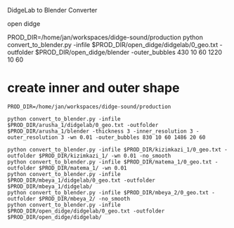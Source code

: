 DidgeLab to Blender Converter

open didge

PROD_DIR=/home/jan/workspaces/didge-sound/production
python convert_to_blender.py -infile $PROD_DIR/open_didge/didgelab/0_geo.txt -outfolder $PROD_DIR/open_didge/blender -outer_bubbles 430 10 60 1220 10 60

# create inner and outer shape
```
PROD_DIR=/home/jan/workspaces/didge-sound/production

python convert_to_blender.py -infile $PROD_DIR/arusha_1/didgelab/0_geo.txt -outfolder $PROD_DIR/arusha_1/blender -thickness 3 -inner_resolution 3 -outer_resolution 3 -wn 0.01 -outer_bubbles 830 10 60 1486 20 60

python convert_to_blender.py -infile $PROD_DIR/kizimkazi_1/0_geo.txt -outfolder $PROD_DIR/kizimkazi_1/ -wn 0.01 -no_smooth 
python convert_to_blender.py -infile $PROD_DIR/matema_1/0_geo.txt -outfolder $PROD_DIR/matema_1/ -wn 0.01 
python convert_to_blender.py -infile $PROD_DIR/mbeya_1/didgelab/0_geo.txt -outfolder $PROD_DIR/mbeya_1/didgelab/
python convert_to_blender.py -infile $PROD_DIR/mbeya_2/0_geo.txt -outfolder $PROD_DIR/mbeya_2/ -no_smooth 
python convert_to_blender.py -infile $PROD_DIR/open_didge/didgelab/0_geo.txt -outfolder $PROD_DIR/open_didge/didgelab/
```


